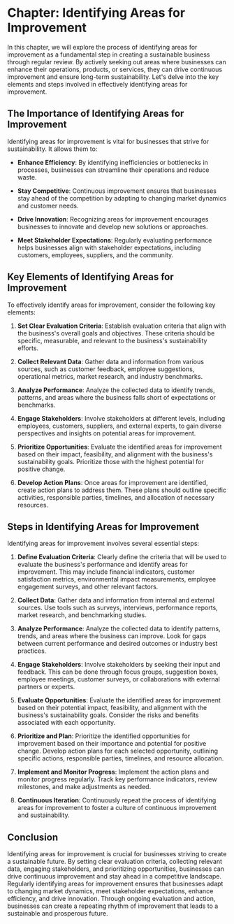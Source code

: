 Chapter: Identifying Areas for Improvement
==========================================

In this chapter, we will explore the process of identifying areas for improvement as a fundamental step in creating a sustainable business through regular review. By actively seeking out areas where businesses can enhance their operations, products, or services, they can drive continuous improvement and ensure long-term sustainability. Let's delve into the key elements and steps involved in effectively identifying areas for improvement.

The Importance of Identifying Areas for Improvement
---------------------------------------------------

Identifying areas for improvement is vital for businesses that strive for sustainability. It allows them to:

* **Enhance Efficiency**: By identifying inefficiencies or bottlenecks in processes, businesses can streamline their operations and reduce waste.

* **Stay Competitive**: Continuous improvement ensures that businesses stay ahead of the competition by adapting to changing market dynamics and customer needs.

* **Drive Innovation**: Recognizing areas for improvement encourages businesses to innovate and develop new solutions or approaches.

* **Meet Stakeholder Expectations**: Regularly evaluating performance helps businesses align with stakeholder expectations, including customers, employees, suppliers, and the community.

Key Elements of Identifying Areas for Improvement
-------------------------------------------------

To effectively identify areas for improvement, consider the following key elements:

1. **Set Clear Evaluation Criteria**: Establish evaluation criteria that align with the business's overall goals and objectives. These criteria should be specific, measurable, and relevant to the business's sustainability efforts.

2. **Collect Relevant Data**: Gather data and information from various sources, such as customer feedback, employee suggestions, operational metrics, market research, and industry benchmarks.

3. **Analyze Performance**: Analyze the collected data to identify trends, patterns, and areas where the business falls short of expectations or benchmarks.

4. **Engage Stakeholders**: Involve stakeholders at different levels, including employees, customers, suppliers, and external experts, to gain diverse perspectives and insights on potential areas for improvement.

5. **Prioritize Opportunities**: Evaluate the identified areas for improvement based on their impact, feasibility, and alignment with the business's sustainability goals. Prioritize those with the highest potential for positive change.

6. **Develop Action Plans**: Once areas for improvement are identified, create action plans to address them. These plans should outline specific activities, responsible parties, timelines, and allocation of necessary resources.

Steps in Identifying Areas for Improvement
------------------------------------------

Identifying areas for improvement involves several essential steps:

1. **Define Evaluation Criteria**: Clearly define the criteria that will be used to evaluate the business's performance and identify areas for improvement. This may include financial indicators, customer satisfaction metrics, environmental impact measurements, employee engagement surveys, and other relevant factors.

2. **Collect Data**: Gather data and information from internal and external sources. Use tools such as surveys, interviews, performance reports, market research, and benchmarking studies.

3. **Analyze Performance**: Analyze the collected data to identify patterns, trends, and areas where the business can improve. Look for gaps between current performance and desired outcomes or industry best practices.

4. **Engage Stakeholders**: Involve stakeholders by seeking their input and feedback. This can be done through focus groups, suggestion boxes, employee meetings, customer surveys, or collaborations with external partners or experts.

5. **Evaluate Opportunities**: Evaluate the identified areas for improvement based on their potential impact, feasibility, and alignment with the business's sustainability goals. Consider the risks and benefits associated with each opportunity.

6. **Prioritize and Plan**: Prioritize the identified opportunities for improvement based on their importance and potential for positive change. Develop action plans for each selected opportunity, outlining specific actions, responsible parties, timelines, and resource allocation.

7. **Implement and Monitor Progress**: Implement the action plans and monitor progress regularly. Track key performance indicators, review milestones, and make adjustments as needed.

8. **Continuous Iteration**: Continuously repeat the process of identifying areas for improvement to foster a culture of continuous improvement and sustainability.

Conclusion
----------

Identifying areas for improvement is crucial for businesses striving to create a sustainable future. By setting clear evaluation criteria, collecting relevant data, engaging stakeholders, and prioritizing opportunities, businesses can drive continuous improvement and stay ahead in a competitive landscape. Regularly identifying areas for improvement ensures that businesses adapt to changing market dynamics, meet stakeholder expectations, enhance efficiency, and drive innovation. Through ongoing evaluation and action, businesses can create a repeating rhythm of improvement that leads to a sustainable and prosperous future.
